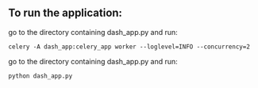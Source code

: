## To run the application:

go to the directory containing dash_app.py and run:

```
celery -A dash_app:celery_app worker --loglevel=INFO --concurrency=2
```

go to the directory containing dash_app.py and run:

```
python dash_app.py
```
